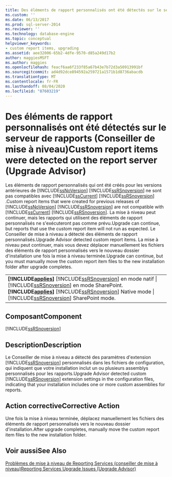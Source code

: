 ```yaml
---
title: Des éléments de rapport personnalisés ont été détectés sur le serveur de rapports (conseiller de mise à niveau) | Microsoft Docs
ms.custom: ''
ms.date: 06/13/2017
ms.prod: sql-server-2014
ms.reviewer: ''
ms.technology: database-engine
ms.topic: conceptual
helpviewer_keywords:
- custom report items, upgrading
ms.assetid: aee32006-65b2-4dfe-9570-d85a249d17b2
author: maggiesMSFT
ms.author: maggies
ms.openlocfilehash: feacf6aa6f233f85a67b43e7b72d3a50913991bf
ms.sourcegitcommit: ad4d92dce894592a259721a1571b1d8736abacdb
ms.translationtype: MT
ms.contentlocale: fr-FR
ms.lasthandoff: 08/04/2020
ms.locfileid: "87603219"
---
```

# <a name="custom-report-items-were-detected-on-the-report-server-upgrade-advisor"></a><span data-ttu-id="f14be-102">Des éléments de rapport personnalisés ont été détectés sur le serveur de rapports (Conseiller de mise à niveau)</span><span class="sxs-lookup"><span data-stu-id="f14be-102">Custom report items were detected on the report server (Upgrade Advisor)</span></span>
  <span data-ttu-id="f14be-103">Les éléments de rapport personnalisés qui ont été créés pour les versions antérieures de [!INCLUDE[ssNoVersion](../../includes/ssnoversion-md.md)] [!INCLUDE[ssRSnoversion](../../includes/ssrsnoversion-md.md)] ne sont pas compatibles avec [!INCLUDE[ssCurrent](../../includes/sscurrent-md.md)] [!INCLUDE[ssRSnoversion](../../includes/ssrsnoversion-md.md)] .</span><span class="sxs-lookup"><span data-stu-id="f14be-103">Custom report items that were created for previous releases of [!INCLUDE[ssNoVersion](../../includes/ssnoversion-md.md)] [!INCLUDE[ssRSnoversion](../../includes/ssrsnoversion-md.md)] are not compatible with [!INCLUDE[ssCurrent](../../includes/sscurrent-md.md)] [!INCLUDE[ssRSnoversion](../../includes/ssrsnoversion-md.md)].</span></span> <span data-ttu-id="f14be-104">La mise à niveau peut continuer, mais les rapports qui utilisent des éléments de rapport personnalisés ne s'exécuteront pas comme prévu.</span><span class="sxs-lookup"><span data-stu-id="f14be-104">Upgrade can continue, but reports that use the custom report item will not run as expected.</span></span> <span data-ttu-id="f14be-105">Le Conseiller de mise à niveau a détecté des éléments de rapport personnalisés.</span><span class="sxs-lookup"><span data-stu-id="f14be-105">Upgrade Advisor detected custom report items.</span></span> <span data-ttu-id="f14be-106">La mise à niveau peut continuer, mais vous devez déplacer manuellement les fichiers des éléments de rapport personnalisés vers le nouveau dossier d'installation une fois la mise à niveau terminée.</span><span class="sxs-lookup"><span data-stu-id="f14be-106">Upgrade can continue, but you must manually move the custom report item files to the new installation folder after upgrade completes.</span></span>  
  
||  
|-|  
|<span data-ttu-id="f14be-107">**[!INCLUDE[applies](../../includes/applies-md.md)]**  [!INCLUDE[ssRSnoversion](../../includes/ssrsnoversion-md.md)] en mode natif &#124; [!INCLUDE[ssRSnoversion](../../includes/ssrsnoversion-md.md)] en mode SharePoint.</span><span class="sxs-lookup"><span data-stu-id="f14be-107">**[!INCLUDE[applies](../../includes/applies-md.md)]**  [!INCLUDE[ssRSnoversion](../../includes/ssrsnoversion-md.md)] Native mode &#124; [!INCLUDE[ssRSnoversion](../../includes/ssrsnoversion-md.md)] SharePoint mode.</span></span>|  
  
## <a name="component"></a><span data-ttu-id="f14be-108">Composant</span><span class="sxs-lookup"><span data-stu-id="f14be-108">Component</span></span>  
 [!INCLUDE[ssRSnoversion](../../includes/ssrsnoversion-md.md)]  
  
## <a name="description"></a><span data-ttu-id="f14be-109">Description</span><span class="sxs-lookup"><span data-stu-id="f14be-109">Description</span></span>  
 <span data-ttu-id="f14be-110">Le Conseiller de mise à niveau a détecté des paramètres d'extension [!INCLUDE[ssRSnoversion](../../includes/ssrsnoversion-md.md)] personnalisés dans les fichiers de configuration, qui indiquent que votre installation inclut un ou plusieurs assemblys personnalisés pour les rapports.</span><span class="sxs-lookup"><span data-stu-id="f14be-110">Upgrade Advisor detected custom [!INCLUDE[ssRSnoversion](../../includes/ssrsnoversion-md.md)] extension settings in the configuration files, indicating that your installation includes one or more custom assemblies for reports.</span></span>  
  
## <a name="corrective-action"></a><span data-ttu-id="f14be-111">Action corrective</span><span class="sxs-lookup"><span data-stu-id="f14be-111">Corrective Action</span></span>  
 <span data-ttu-id="f14be-112">Une fois la mise à niveau terminée, déplacez manuellement les fichiers des éléments de rapport personnalisés vers le nouveau dossier d'installation.</span><span class="sxs-lookup"><span data-stu-id="f14be-112">After upgrade completes, manually move the custom report item files to the new installation folder.</span></span>  
  
## <a name="see-also"></a><span data-ttu-id="f14be-113">Voir aussi</span><span class="sxs-lookup"><span data-stu-id="f14be-113">See Also</span></span>  
 [<span data-ttu-id="f14be-114">Problèmes de mise à niveau de Reporting Services &#40;conseiller de mise à niveau&#41;</span><span class="sxs-lookup"><span data-stu-id="f14be-114">Reporting Services Upgrade Issues &#40;Upgrade Advisor&#41;</span></span>](../../../2014/sql-server/install/reporting-services-upgrade-issues-upgrade-advisor.md)  
  
  
